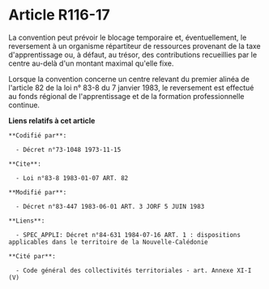# Article R116-17

La convention peut prévoir le blocage temporaire et, éventuellement, le reversement à un organisme répartiteur de ressources
provenant de la taxe d'apprentissage ou, à défaut, au trésor, des contributions recueillies par le centre au-delà d'un
montant maximal qu'elle fixe. 

Lorsque la convention concerne un centre relevant du premier alinéa de l'article 82 de la loi n° 83-8 du 7 janvier 1983, le
reversement est effectué au fonds régional de l'apprentissage et de la formation professionnelle continue.

**Liens relatifs à cet article**

	**Codifié par**:

	  - Décret n°73-1048 1973-11-15

	**Cite**:

	  - Loi n°83-8 1983-01-07 ART. 82

	**Modifié par**:

	  - Décret n°83-447 1983-06-01 ART. 3 JORF 5 JUIN 1983

	**Liens**:

	  - SPEC_APPLI: Décret n°84-631 1984-07-16 ART. 1 : dispositions applicables dans le territoire de la Nouvelle-Calédonie

	**Cité par**:

	  - Code général des collectivités territoriales - art. Annexe XI-I (V)
